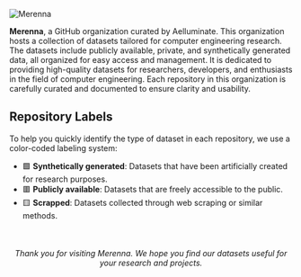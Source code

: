 ![Merenna](https://github.com/user-attachments/assets/8aeff370-c60a-4475-a2b4-356dbc039180)

**Merenna**, a GitHub organization curated by Aelluminate. This organization hosts a collection of datasets tailored for computer engineering research. The datasets include publicly available, private, and synthetically generated data, all organized for easy access and management. It is dedicated to providing high-quality datasets for researchers, developers, and enthusiasts in the field of computer engineering. Each repository in this organization is carefully curated and documented to ensure clarity and usability.

## Repository Labels

To help you quickly identify the type of dataset in each repository, we use a color-coded labeling system:

- 🟩 **Synthetically generated**: Datasets that have been artificially created for research purposes.
- 🟥 **Publicly available**: Datasets that are freely accessible to the public.
- 🟨 **Scrapped**: Datasets collected through web scraping or similar methods.

<br />
  
<div align="center">
  
  ###### Thank you for visiting Merenna. We hope you find our datasets useful for your research and projects.
</div>
